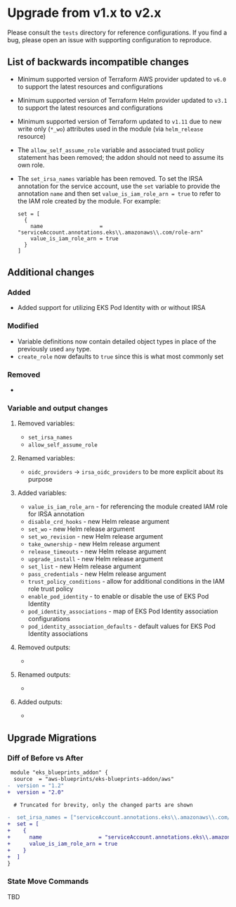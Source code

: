 # Upgrade from v1.x to v2.x

Please consult the `tests` directory for reference configurations. If you find a bug, please open an issue with supporting configuration to reproduce.

## List of backwards incompatible changes

- Minimum supported version of Terraform AWS provider updated to `v6.0` to support the latest resources and configurations
- Minimum supported version of Terraform Helm provider updated to `v3.1` to support the latest resources and configurations
- Minimum supported version of Terraform updated to `v1.11` due to new write only (`*_wo`) attributes used in the module (via `helm_release` resource)
- The `allow_self_assume_role` variable and associated trust policy statement has been removed; the addon should not need to assume its own role.
- The `set_irsa_names` variable has been removed. To set the IRSA annotation for the service account, use the `set` variable to provide the annotation `name` and then set `value_is_iam_role_arn = true` to refer to the IAM role created by the module. For example:

  ```hcl
  set = [
    {
      name                  = "serviceAccount.annotations.eks\\.amazonaws\\.com/role-arn"
      value_is_iam_role_arn = true
    }
  ]
  ```

## Additional changes

### Added

- Added support for utilizing EKS Pod Identity with or without IRSA

### Modified

- Variable definitions now contain detailed object types in place of the previously used `any` type.
- `create_role` now defaults to `true` since this is what most commonly set

### Removed

-

### Variable and output changes

1. Removed variables:

    - `set_irsa_names`
    - `allow_self_assume_role`

2. Renamed variables:

    - `oidc_providers` -> `irsa_oidc_providers` to be more explicit about its purpose

3. Added variables:

    - `value_is_iam_role_arn` - for referencing the module created IAM role for IRSA annotation
    - `disable_crd_hooks` - new Helm release argument
    - `set_wo` - new Helm release argument
    - `set_wo_revision` - new Helm release argument
    - `take_ownership` - new Helm release argument
    - `release_timeouts` - new Helm release argument
    - `upgrade_install` - new Helm release argument
    - `set_list` - new Helm release argument
    - `pass_credentials` - new Helm release argument
    - `trust_policy_conditions` - allow for additional conditions in the IAM role trust policy
    - `enable_pod_identity` - to enable or disable the  use of EKS Pod Identity
    - `pod_identity_associations` - map of EKS Pod Identity association configurations
    - `pod_identity_association_defaults` - default values for EKS Pod Identity associations

4. Removed outputs:

    -

5. Renamed outputs:

    -

6. Added outputs:

    -

## Upgrade Migrations

### Diff of Before vs After

```diff
 module "eks_blueprints_addon" {
  source  = "aws-blueprints/eks-blueprints-addon/aws"
-  version = "1.2"
+  version = "2.0"

  # Truncated for brevity, only the changed parts are shown

-  set_irsa_names = ["serviceAccount.annotations.eks\\.amazonaws\\.com/role-arn"]
+  set = [
+    {
+      name                  = "serviceAccount.annotations.eks\\.amazonaws\\.com/role-arn"
+      value_is_iam_role_arn = true
+    }
+  ]
}
```

### State Move Commands

TBD
